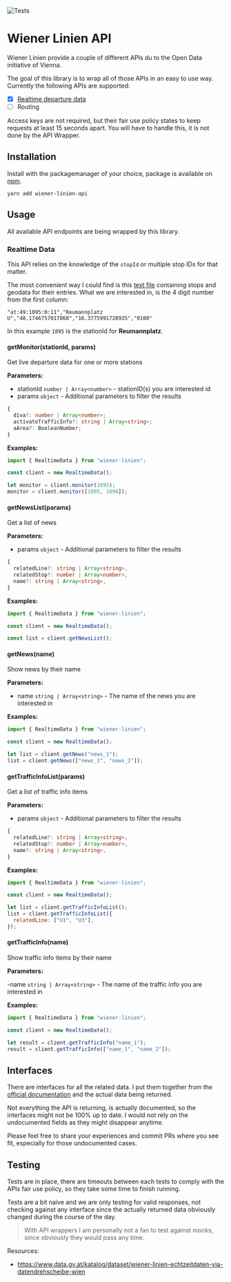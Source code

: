 ![Tests](https://github.com/stylesuxx/wiener-linien/actions/workflows/test.yaml/badge.svg)

# Wiener Linien API

Wiener Linien provide a couple of different APIs du to the Open Data initiative of Vienna.

The goal of this library is to wrap all of those APIs in an easy to use way. Currently the following APIs are supported:

- [x] [Realtime departure data](https://www.wienerlinien.at/ogd_realtime/doku/ogd/wienerlinien-echtzeitdaten-dokumentation.pdf)
- [ ] Routing

Access keys are not required, but their fair use policy states to keep requests at least 15 seconds apart. You will have to handle this, it is not done by the API Wrapper.

## Installation

Install with the packagemanager of your choice, package is available on [npm](https://www.npmjs.com/package/wiener-linien).

```
yarn add wiener-linien-api
```

## Usage

All available API endpoints are being wrapped by this library.

### Realtime Data

This API relies on the knowledge of the `stopId` or multiple stop IDs for that matter.

The most convenient way I could find is this [text file](http://www.wienerlinien.at/ogd_realtime/doku/ogd/gtfs/stops.txt) containing stops and geodata for their entries. What we are interested in, is the 4 digit number from the first column:

```
"at:49:1095:0:11","Reumannplatz U","48.1746757017068","16.3775991720935","0100"
```

In this example `1095` is the stationId for **Reumannplatz**.

#### getMonitor(stationId, params)

Get live departure data for one or more stations

**Parameters:**

- stationId `number | Array<number>` - stationID(s) you are interested id
- params `object` - Additional parameters to filter the results

```typescript
{
  diva?: number | Array<number>;
  activateTrafficInfo?: string | Array<string>;
  aArea?: BooleanNumber;
}
```

**Examples:**

```javascript
import { RealtimeData } from "wiener-linien";

const client = new RealtimeData();

let monitor = client.monitor(1095);
monitor = client.monitor([1095, 1096]);
```

#### getNewsList(params)

Get a list of news

**Parameters:**

- params `object` - Additional parameters to filter the results

```typescript
{
  relatedLine?: string | Array<string>,
  relatedStop?: number | Array<number>,
  name?: string | Array<string>,
}
```

**Examples:**

```javascript
import { RealtimeData } from "wiener-linien";

const client = new RealtimeData();

const list = client.getNewsList();
```

#### getNews(name)

Show news by their name

**Parameters:**

- name `string | Array<string>` - The name of the news you are interested in

**Examples:**

```javascript
import { RealtimeData } from "wiener-linien";

const client = new RealtimeData();

let list = client.getNews("news_1");
list = client.getNews(["news_1", "news_2"]);
```

#### getTrafficInfoList(params)

Get a list of traffic info items

**Parameters:**

- params `object` - Additional parameters to filter the results

```typescript
{
  relatedLine?: string | Array<string>,
  relatedStop?: number | Array<number>,
  name?: string | Array<string>,
}
```

**Examples:**

```javascript
import { RealtimeData } from "wiener-linien";

const client = new RealtimeData();

let list = client.getTrafficInfoList();
list = client.getTrafficInfoList({
  relatedLine: ["U1", "U3"],
});
```

#### getTrafficInfo(name)

Show traffic info items by their name

**Parameters:**

-name `string | Array<string>` - The name of the traffic info you are interested in

**Examples:**

```javascript
import { RealtimeData } from "wiener-linien";

const client = new RealtimeData();

let result = client.getTrafficInfo("name_1");
result = client.getTrafficInfo(["name_1", "name_2"]);
```

## Interfaces

There are interfaces for all the related data. I put them together from the [official documentation](https://www.wienerlinien.at/ogd_realtime/doku/ogd/wienerlinien-echtzeitdaten-dokumentation.pdf) and the actual data being returned.

Not everything the API is returning, is actually documented, so the interfaces might not be 100% up to date. I would not rely on the undocumented fields as they might disappear anytime.

Please feel free to share your experiences and commit PRs where you see fit, especially for those undocumented cases.

## Testing

Tests are in place, there are timeouts between each tests to comply with the APIs fair use policy, so they take some time to finish running.

Tests are a bit naive and we are only testing for valid responses, not checking against any interface since the actually returned data obviously changed during the course of the day.

> With API wrappers I am personally not a fan to test against mocks, since obviously they would pass any time.

Resources:

- https://www.data.gv.at/katalog/dataset/wiener-linien-echtzeitdaten-via-datendrehscheibe-wien

